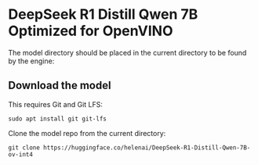 # DeepSeek R1 Distill Qwen 7B Optimized for OpenVINO

The model directory should be placed in the current directory to be found by the engine:

## Download the model

This requires Git and Git LFS:
```
sudo apt install git git-lfs
```

Clone the model repo from the current directory:
```shell
git clone https://huggingface.co/helenai/DeepSeek-R1-Distill-Qwen-7B-ov-int4
```
